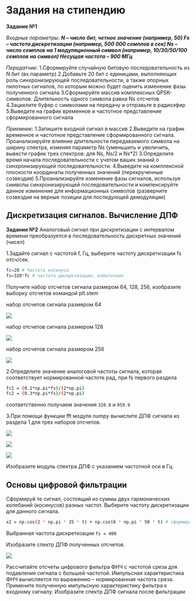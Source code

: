 # Задания на стипендию

**Задание №1**

_Входные параметры_:
***N – число бит, четное значение (например, 50)
Fs – частота дискретизации (например, 500 000 семплов в сек)
Ns – число семплов на 1 модуляционный символ (например, 10/30/50/100 семплов на символ)
Несущая частота – 900 МГц***

_Передатчик_:
1.Сформируйте случайную битовую последовательность из N бит (вх.параметр)
2.Добавьте 20 бит с единицами, выполняющих роль синхронизирующей последовательности, а также опорных пилотных сигналов, по которым можно будет оценить изменение фазы полученного сигнала
3.Сформируйте массив комплексных QPSK-символов. Длительность одного символа равна Ns отсчетов
4.Зациклите буфер с символами на передачу и отправьте в радиоэфир
5.Выведите на график временное и частотное представление сформированного сигнала

_Приемник_:
1.Запишите входной сигнал в массив 
2.Выведите на график временное и частотное представление сформированного сигнала. Проанализируйте влияние длительности передаваемого символа на ширину спектра, изменяя параметр Ns (уменьшить и увеличить, вывести график трех спектров: для Ns, Ns/2 и Ns*2)
3.Определите время начала последовательности с учетом ваших знаний о синхронизирующей последовательности.
4.Выведите на комплексной плоскости координаты полученных значений (перекрученные созвездия)
5.Проанализируйте изменение фазы сигналов, используя символы синхронизирующей последовательности и компенсируйте данное изменение для информационных символов (разверните созвездия на верные позиции для последующей демодуляции)

## Дискретизация сигналов. Вычисление ДПФ 

**Задание №2**
Аналоговый сигнал  при дискретизации с интервалом времени  преобразуется в последовательность дискретных значений (чисел)  

1.Задайте  сигнал с частотой f, Гц, выберите частоту дискретизации  fs отсч/сек. 

```sh
fc=20 # Частота косинуса  
fs=320*fc # частота дискретизации, избыточная 
```

Получите набор отсчетов сигнала размером 64, 128, 256, изобразите выборку отсчетов командой plt.stem

набор отсчетов сигнала размером 64

![](https://github.com/MargQ/sdr_curse/blob/master/sdr_task/Screenshots/X1.png)

набор отсчетов сигнала размером 128

![](https://github.com/MargQ/sdr_curse/blob/master/sdr_task/Screenshots/X2.png)

набор отсчетов сигнала размером 256

![](https://github.com/MargQ/sdr_curse/blob/master/sdr_task/Screenshots/X3.png)

2.Определите значение аналоговой частоты сигнала, которая соответствует нормированной частоте  рад,  при fs первого раздела

```sh
fc1 = (0.1*np.pi*fs)/(2*np.pi)
fc2 = (0.3*np.pi*fs)/(2*np.pi) 
```
соответственно получаем значения `320.0` и  `959.9`

3.При помощи функции fft модуля numpy вычислите ДПФ сигнала из раздела 1 для трех наборов отсчетов. 

![](https://github.com/MargQ/sdr_curse/blob/master/sdr_task/Screenshots/spectr1.png)

![](https://github.com/MargQ/sdr_curse/blob/master/sdr_task/Screenshots/spectr2.png)

![](https://github.com/MargQ/sdr_curse/blob/master/sdr_task/Screenshots/spectr2.png)

Изобразите модуль спектра ДПФ с указанием частотной оси в Гц. 
 
## Основы цифровой фильтрации

Сформируй	те сигнал, состоящий из суммы двух гармонических колебаний (косинусов) разных частот. Выберите частоту дискретизации для данного сигнала. 

```sh
x2 = np.cos(2 * np.pi * 25 * t) + np.cos(6 * np.pi * 50 * t) # сформированный сигнал 
```
Выбранная частота дискретизации `fs = 400` 

Изобразите спектр ДПФ полученных отсчетов. 

![](https://github.com/MargQ/sdr_curse/blob/master/sdr_task/Screenshots/spectr2cos.png)

Рассчитайте отсчеты цифрового фильтра ФНЧ с частотой среза для подавления сигнала с большей частотой. Импульсная характеристика ФНЧ вычисляется по  выражению   – нормированная частота среза.
Примените полученную импульсную характеристику фильтра к входному сигналу.
Изобразите спектр ДПФ сигнала после фильтрации 

